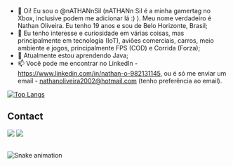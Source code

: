 - 👋 Oi! Eu sou o @nATHANnSil (nATHANn Sil é a minha gamertag no Xbox, inclusive podem me adicionar lá :) ). Meu nome verdadeiro é Nathan Oliveira. Eu tenho 19 anos e sou de Belo Horizonte, Brasil;
- 👀 Eu tenho interesse e curiosidade em várias coisas, mas principalmente em tecnologia (IoT), aviões comerciais, carros, meio ambiente e jogos, principalmente FPS (COD) e Corrida (Forza); 
- 🌱 Atualmente estou aprendendo Java;
- 📫 Você pode me encontrar no LinkedIn - https://www.linkedin.com/in/nathan-o-982131145, ou é só me enviar um email - nathanoliveira2002@hotmail.com (tenho preferência ao email).

<!---
nATHANnSil/nATHANnSil is a ✨ special ✨ repository because its `README.md` (this file) appears on your GitHub profile.
You can click the Preview link to take a look at your changes.
--->

[![Top Langs](https://github-readme-stats.vercel.app/api/top-langs/?username=nathannsil)](https://github.com/nathannsil/github-readme-stats)


## Contact 
<div> 
  <a href="https://www.linkedin.com/in/nathan-o-982131145/" target="_blank"><img src="https://img.shields.io/badge/-LinkedIn-%230077B5?style=for-the-badge&logo=linkedin&logoColor=white" target="_blank"></a> 
  <a href = "mailto: nathanoliveira2002@hotmail.com"><img src="https://img.shields.io/badge/-Gmail-%23333?style=for-the-badge&logo=gmail&logoColor=white" target="_blank"></a>
 </br>
</br>
 
  ![Snake animation](https://github.com/eagrundy/nathannsil/blob/output/github-contribution-grid-snake.svg)
 
</div>





